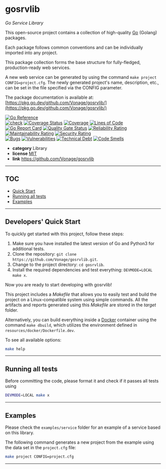 <!-- Space: EPT -->
<!-- Parent: Projects -->
<!-- Title: gosrvlib -->

# gosrvlib

*Go Service Library*

This open-source project contains a collection of high-quality [Go](https://go.dev/) (Golang) packages.

Each package follows common conventions and can be individually imported into any project.

This package collection forms the base structure for fully-fledged, production-ready web services.

A new web service can be generated by using the command `make project CONFIG=project.cfg`.
The newly generated project's name, description, etc., can be set in the file specified via the CONFIG parameter.

The package documentation is available at: [https://pkg.go.dev/github.com/Vonage/gosrvlib/](https://pkg.go.dev/github.com/Vonage/gosrvlib/)

[![Go Reference](https://pkg.go.dev/badge/github.com/Vonage/gosrvlib.svg)](https://pkg.go.dev/github.com/Vonage/gosrvlib)   
[![check](https://github.com/Vonage/gosrvlib/actions/workflows/check.yaml/badge.svg)](https://github.com/Vonage/gosrvlib/actions/workflows/check.yaml)
[![Coverage Status](https://coveralls.io/repos/github/Vonage/gosrvlib/badge.svg?branch=main)](https://coveralls.io/github/Vonage/gosrvlib?branch=main)
[![Coverage](https://sonarcloud.io/api/project_badges/measure?project=Vonage_gosrvlib&metric=coverage)](https://sonarcloud.io/summary/new_code?id=Vonage_gosrvlib)
[![Lines of Code](https://sonarcloud.io/api/project_badges/measure?project=Vonage_gosrvlib&metric=ncloc)](https://sonarcloud.io/summary/new_code?id=Vonage_gosrvlib)  
[![Go Report Card](https://goreportcard.com/badge/github.com/Vonage/gosrvlib)](https://goreportcard.com/report/github.com/Vonage/gosrvlib)
[![Quality Gate Status](https://sonarcloud.io/api/project_badges/measure?project=Vonage_gosrvlib&metric=alert_status)](https://sonarcloud.io/summary/new_code?id=Vonage_gosrvlib)
[![Reliability Rating](https://sonarcloud.io/api/project_badges/measure?project=Vonage_gosrvlib&metric=reliability_rating)](https://sonarcloud.io/summary/new_code?id=Vonage_gosrvlib)
[![Maintainability Rating](https://sonarcloud.io/api/project_badges/measure?project=Vonage_gosrvlib&metric=sqale_rating)](https://sonarcloud.io/summary/new_code?id=Vonage_gosrvlib)
[![Security Rating](https://sonarcloud.io/api/project_badges/measure?project=Vonage_gosrvlib&metric=security_rating)](https://sonarcloud.io/summary/new_code?id=Vonage_gosrvlib)  
[![Bugs](https://sonarcloud.io/api/project_badges/measure?project=Vonage_gosrvlib&metric=bugs)](https://sonarcloud.io/summary/new_code?id=Vonage_gosrvlib)
[![Vulnerabilities](https://sonarcloud.io/api/project_badges/measure?project=Vonage_gosrvlib&metric=vulnerabilities)](https://sonarcloud.io/summary/new_code?id=Vonage_gosrvlib)
[![Technical Debt](https://sonarcloud.io/api/project_badges/measure?project=Vonage_gosrvlib&metric=sqale_index)](https://sonarcloud.io/summary/new_code?id=Vonage_gosrvlib)
[![Code Smells](https://sonarcloud.io/api/project_badges/measure?project=Vonage_gosrvlib&metric=code_smells)](https://sonarcloud.io/summary/new_code?id=Vonage_gosrvlib)


* **category**    Library
* **license**     [MIT](https://github.com/Vonage/gosrvlib/blob/main/LICENSE)
* **link**        https://github.com/Vonage/gosrvlib

-----------------------------------------------------------------

## TOC

* [Quick Start](#quickstart)
* [Running all tests](#runtest)
* [Examples](#examples)

-----------------------------------------------------------------

<a name="quickstart"></a>
## Developers' Quick Start

To quickly get started with this project, follow these steps:

1. Make sure you have installed the latest version of Go and Python3 for additional tests.
2. Clone the repository: `git clone https://github.com/Vonage/gosrvlib.git`.
3. Change to the project directory: `cd gosrvlib`.
4. Install the required dependencies and test everything: `DEVMODE=LOCAL make x`.

Now you are ready to start developing with gosrvlib!

This project includes a *Makefile* that allows you to easily test and build the project on a Linux-compatible system using simple commands.
All the artifacts and reports generated using this *Makefile* are stored in the *target* folder.

Alternatively, you can build everything inside a [Docker](https://www.docker.com) container using the command `make dbuild`, which utilizes the environment defined in `resources/docker/Dockerfile.dev`.

To see all available options:
```bash
make help
```

-----------------------------------------------------------------

<a name="runtest"></a>
## Running all tests

Before committing the code, please format it and check if it passes all tests using
```bash
DEVMODE=LOCAL make x
```

-----------------------------------------------------------------

<a name="examples"></a>
## Examples

Please check the `examples/service` folder for an example of a service based on this library.

The following command generates a new project from the example using the data set in the `project.cfg` file:

```bash
make project CONFIG=project.cfg
```

-----------------------------------------------------------------
